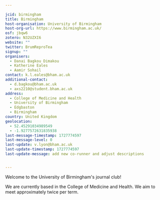 ```yaml
---
    
jcid: birmingham
title: Birmingham
host-organisation: University of Birmingham
host-org-url: https://www.birmingham.ac.uk/
osf: jbqw6
zotero: N32UZXI6
website: ""
twitter: BrumReproTea
signup: ""
organisers:
  - Danai Bagkou Dimakou
  - Katherine Eales
  - Aamir Sohail
contact: k.l.eales@bham.ac.uk
additional-contact:
  - d.bagkou@bham.ac.uk
  - axs2210@student.bham.ac.uk
address:
  - College of Medicine and Health
  - University of Birmingham
  - Edgbaston
  - Birmingham
country: United Kingdom
geolocation:
  - 52.45291034989549
  - -1.9277572631835938
last-message-timestamp: 1727774597
last-message-level: 0
last-update: v.lyon@bham.ac.uk
last-update-timestamp: 1727774597
last-update-message: add new co-runner and adjust descriptions


---
```


Welcome to the University of Birmingham's journal club! 

We are currently based in the College of Medicine and Health. We aim to meet approximately twice per term.
